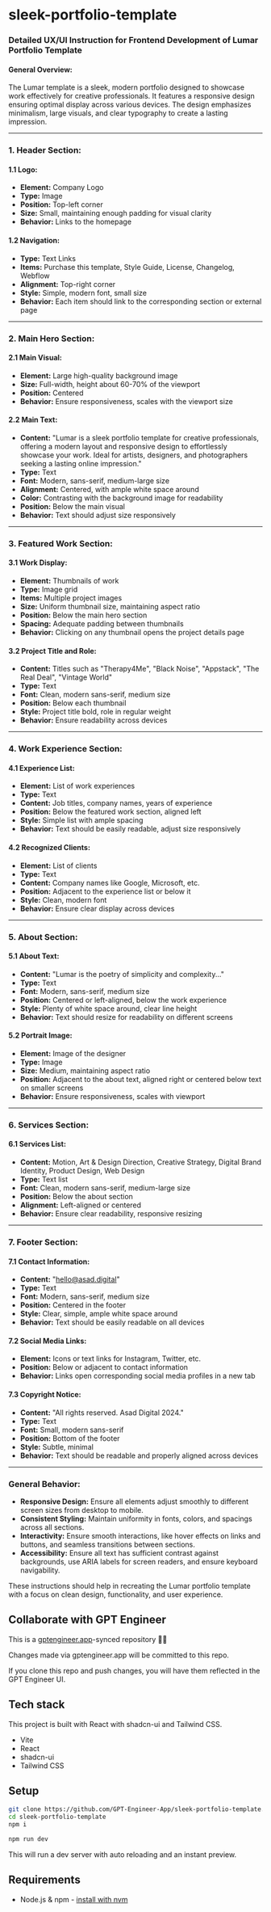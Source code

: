 # sleek-portfolio-template

### Detailed UX/UI Instruction for Frontend Development of Lumar Portfolio Template

#### **General Overview:**
The Lumar template is a sleek, modern portfolio designed to showcase work effectively for creative professionals. It features a responsive design ensuring optimal display across various devices. The design emphasizes minimalism, large visuals, and clear typography to create a lasting impression.

---

### **1. Header Section:**

#### **1.1 Logo:**
- **Element:** Company Logo
- **Type:** Image
- **Position:** Top-left corner
- **Size:** Small, maintaining enough padding for visual clarity
- **Behavior:** Links to the homepage

#### **1.2 Navigation:**
- **Type:** Text Links
- **Items:** Purchase this template, Style Guide, License, Changelog, Webflow
- **Alignment:** Top-right corner
- **Style:** Simple, modern font, small size
- **Behavior:** Each item should link to the corresponding section or external page

---

### **2. Main Hero Section:**

#### **2.1 Main Visual:**
- **Element:** Large high-quality background image
- **Size:** Full-width, height about 60-70% of the viewport
- **Position:** Centered
- **Behavior:** Ensure responsiveness, scales with the viewport size

#### **2.2 Main Text:**
- **Content:** "Lumar is a sleek portfolio template for creative professionals, offering a modern layout and responsive design to effortlessly showcase your work. Ideal for artists, designers, and photographers seeking a lasting online impression."
- **Type:** Text
- **Font:** Modern, sans-serif, medium-large size
- **Alignment:** Centered, with ample white space around
- **Color:** Contrasting with the background image for readability
- **Position:** Below the main visual
- **Behavior:** Text should adjust size responsively

---

### **3. Featured Work Section:**

#### **3.1 Work Display:**
- **Element:** Thumbnails of work
- **Type:** Image grid
- **Items:** Multiple project images
- **Size:** Uniform thumbnail size, maintaining aspect ratio
- **Position:** Below the main hero section
- **Spacing:** Adequate padding between thumbnails
- **Behavior:** Clicking on any thumbnail opens the project details page

#### **3.2 Project Title and Role:**
- **Content:** Titles such as "Therapy4Me", "Black Noise", "Appstack", "The Real Deal", "Vintage World"
- **Type:** Text
- **Font:** Clean, modern sans-serif, medium size
- **Position:** Below each thumbnail
- **Style:** Project title bold, role in regular weight
- **Behavior:** Ensure readability across devices

---

### **4. Work Experience Section:**

#### **4.1 Experience List:**
- **Element:** List of work experiences
- **Type:** Text
- **Content:** Job titles, company names, years of experience
- **Position:** Below the featured work section, aligned left
- **Style:** Simple list with ample spacing
- **Behavior:** Text should be easily readable, adjust size responsively

#### **4.2 Recognized Clients:**
- **Element:** List of clients
- **Type:** Text
- **Content:** Company names like Google, Microsoft, etc.
- **Position:** Adjacent to the experience list or below it
- **Style:** Clean, modern font
- **Behavior:** Ensure clear display across devices

---

### **5. About Section:**

#### **5.1 About Text:**
- **Content:** "Lumar is the poetry of simplicity and complexity..."
- **Type:** Text
- **Font:** Modern, sans-serif, medium size
- **Position:** Centered or left-aligned, below the work experience
- **Style:** Plenty of white space around, clear line height
- **Behavior:** Text should resize for readability on different screens

#### **5.2 Portrait Image:**
- **Element:** Image of the designer
- **Type:** Image
- **Size:** Medium, maintaining aspect ratio
- **Position:** Adjacent to the about text, aligned right or centered below text on smaller screens
- **Behavior:** Ensure responsiveness, scales with viewport

---

### **6. Services Section:**

#### **6.1 Services List:**
- **Content:** Motion, Art & Design Direction, Creative Strategy, Digital Brand Identity, Product Design, Web Design
- **Type:** Text list
- **Font:** Clean, modern sans-serif, medium-large size
- **Position:** Below the about section
- **Alignment:** Left-aligned or centered
- **Behavior:** Ensure clear readability, responsive resizing

---

### **7. Footer Section:**

#### **7.1 Contact Information:**
- **Content:** "hello@asad.digital"
- **Type:** Text
- **Font:** Modern, sans-serif, medium size
- **Position:** Centered in the footer
- **Style:** Clear, simple, ample white space around
- **Behavior:** Text should be easily readable on all devices

#### **7.2 Social Media Links:**
- **Element:** Icons or text links for Instagram, Twitter, etc.
- **Position:** Below or adjacent to contact information
- **Behavior:** Links open corresponding social media profiles in a new tab

#### **7.3 Copyright Notice:**
- **Content:** "All rights reserved. Asad Digital 2024."
- **Type:** Text
- **Font:** Small, modern sans-serif
- **Position:** Bottom of the footer
- **Style:** Subtle, minimal
- **Behavior:** Text should be readable and properly aligned across devices

---

### **General Behavior:**

- **Responsive Design:** Ensure all elements adjust smoothly to different screen sizes from desktop to mobile.
- **Consistent Styling:** Maintain uniformity in fonts, colors, and spacings across all sections.
- **Interactivity:** Ensure smooth interactions, like hover effects on links and buttons, and seamless transitions between sections.
- **Accessibility:** Ensure all text has sufficient contrast against backgrounds, use ARIA labels for screen readers, and ensure keyboard navigability.

These instructions should help in recreating the Lumar portfolio template with a focus on clean design, functionality, and user experience.


## Collaborate with GPT Engineer

This is a [gptengineer.app](https://gptengineer.app)-synced repository 🌟🤖

Changes made via gptengineer.app will be committed to this repo.

If you clone this repo and push changes, you will have them reflected in the GPT Engineer UI.

## Tech stack

This project is built with React with shadcn-ui and Tailwind CSS.

- Vite
- React
- shadcn-ui
- Tailwind CSS

## Setup

```sh
git clone https://github.com/GPT-Engineer-App/sleek-portfolio-template.git
cd sleek-portfolio-template
npm i
```

```sh
npm run dev
```

This will run a dev server with auto reloading and an instant preview.

## Requirements

- Node.js & npm - [install with nvm](https://github.com/nvm-sh/nvm#installing-and-updating)
